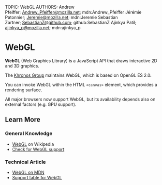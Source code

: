 TOPIC: WebGL
AUTHORS: Andrew Pfeiffer; Andrew_Pfeiffer@mozilla.net; mdn:Andrew_Pfeiffer
         Jérémie Patonnier; Jeremie@mozilla.net; mdn:Jeremie
         Sebastian Zartner; SebastianZ@github.com; github:SebastianZ
         Ajinkya Patil; ajinkya_p@mozilla.net; mdn:ajinkya_p

# WebGL

**WebGL** (Web Graphics Library) is a JavaScript API that draws interactive 2D and 3D graphics.

The [Khronos Group](https://www.khronos.org/) maintains WebGL, which is based on OpenGL ES 2.0.

You can invoke WebGL within the HTML `<canvas>` element, which provides a rendering surface.

All major browsers now support WebGL, but its availability depends also on external
factors (e.g. GPU support).

## Learn More

### General Knowledge

- [WebGL](https://en.wikipedia.org/wiki/WebGL) on Wikipedia
- [Check for WebGL support](http://get.webgl.org/)

### Technical Article

- [WebGL on MDN](https://developer.mozilla.org/en-US/docs/Web/WebGL)
- [Support table for WebGL](http://caniuse.com/#feat=webgl)
